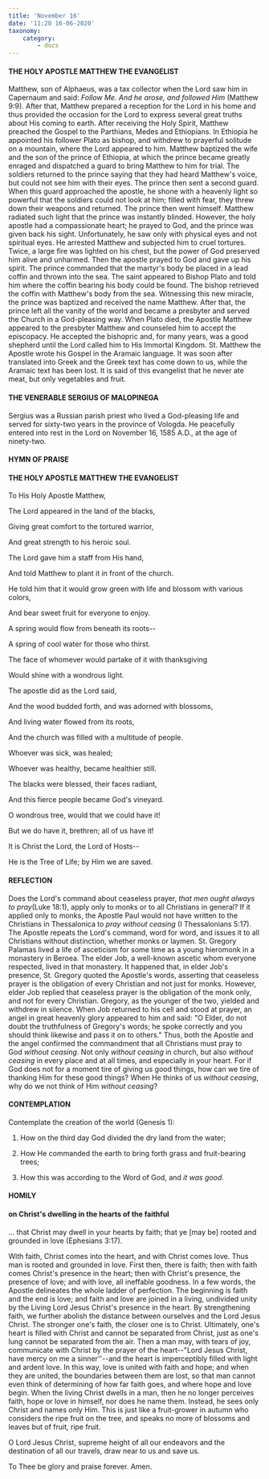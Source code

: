 ```yaml
---
title: 'November 16'
date: '11:20 16-06-2020'
taxonomy:
    category:
        - docs
---
```


#### THE HOLY APOSTLE MATTHEW THE EVANGELIST

Matthew, son of Alphaeus, was a tax collector when the Lord saw him in Capernaum and said: *Follow Me. And he arose, and followed Him* (Matthew 9:9). After that, Matthew prepared a reception for the Lord in his home and thus provided the occasion for the Lord to express several great truths about His coming to earth. After receiving the Holy Spirit, Matthew preached the Gospel to the Parthians, Medes and Ethiopians. In Ethiopia he appointed his follower Plato as bishop, and withdrew to prayerful solitude on a mountain, where the Lord appeared to him. Matthew baptized the wife and the son of the prince of Ethiopia, at which the prince became greatly enraged and dispatched a guard to bring Matthew to him for trial. The soldiers returned to the prince saying that they had heard Matthew's voice, but could not see him with their eyes. The prince then sent a second guard. When this guard approached the apostle, he shone with a heavenly light so powerful that the soldiers could not look at him; filled with fear, they threw down their weapons and returned. The prince then went himself. Matthew radiated such light that the prince was instantly blinded. However, the holy apostle had a compassionate heart; he prayed to God, and the prince was given back his sight. Unfortunately, he saw only with physical eyes and not spiritual eyes. He arrested Matthew and subjected him to cruel tortures. Twice, a large fire was lighted on his chest, but the power of God preserved him alive and unharmed. Then the apostle prayed to God and gave up his spirit. The prince commanded that the martyr's body be placed in a lead coffin and thrown into the sea. The saint appeared to Bishop Plato and told him where the coffin bearing his body could be found. The bishop retrieved the coffin with Matthew's body from the sea. Witnessing this new miracle, the prince was baptized and received the name Matthew. After that, the prince left all the vanity of the world and became a presbyter and served the Church in a God-pleasing way. When Plato died, the Apostle Matthew appeared to the presbyter Matthew and counseled him to accept the episcopacy. He accepted the bishopric and, for many years, was a good shepherd until the Lord called him to His Immortal Kingdom. St. Matthew the Apostle wrote his Gospel in the Aramaic language. It was soon after translated into Greek and the Greek text has come down to us, while the Aramaic text has been lost. It is said of this evangelist that he never ate meat, but only vegetables and fruit.

#### THE VENERABLE SERGIUS OF MALOPINEGA

Sergius was a Russian parish priest who lived a God-pleasing life and served for sixty-two years in the province of Vologda. He peacefully entered into rest in the Lord on November 16, 1585 A.D., at the age of ninety-two.



#### HYMN OF PRAISE
#### 

#### THE HOLY APOSTLE MATTHEW THE EVANGELIST

To His Holy Apostle Matthew,

The Lord appeared in the land of the blacks,

Giving great comfort to the tortured warrior,

And great strength to his heroic soul.

The Lord gave him a staff from His hand,

And told Matthew to plant it in front of the church.

He told him that it would grow green with life and blossom with various colors,

And bear sweet fruit for everyone to enjoy.

A spring would flow from beneath its roots--

A spring of cool water for those who thirst.

The face of whomever would partake of it with thanksgiving

Would shine with a wondrous light.

The apostle did as the Lord said,

And the wood budded forth, and was adorned with blossoms,

And living water flowed from its roots,

And the church was filled with a multitude of people.

Whoever was sick, was healed;

Whoever was healthy, became healthier still.

The blacks were blessed, their faces radiant,

And this fierce people became God's vineyard.

O wondrous tree, would that we could have it!

But we do have it, brethren; all of us have it!

It is Christ the Lord, the Lord of Hosts--

He is the Tree of Life; by Him we are saved.


#### REFLECTION

Does the Lord's command about ceaseless prayer, *that men ought always to pray*(Luke 18:1), apply only to monks or to all Christians in general? If it applied only to monks, the Apostle Paul would not have written to the Christians in Thessalonica to *pray without ceasing* (I Thessalonians 5:17). The Apostle repeats the Lord's command, word for word, and issues it to all Christians without distinction, whether monks or laymen. St. Gregory Palamas lived a life of asceticism for some time as a young hieromonk in a monastery in Beroea. The elder Job, a well-known ascetic whom everyone respected, lived in that monastery. It happened that, in elder Job's presence, St. Gregory quoted the Apostle's words, asserting that ceaseless prayer is the obligation of every Christian and not just for monks. However, elder Job replied that ceaseless prayer is the obligation of the monk only, and not for every Christian. Gregory, as the younger of the two, yielded and withdrew in silence. When Job returned to his cell and stood at prayer, an angel in great heavenly glory appeared to him and said: "O Elder, do not doubt the truthfulness of Gregory's words; he spoke correctly and you should think likewise and pass it on to others." Thus, both the Apostle and the angel confirmed the commandment that all Christians must pray to God *without ceasing*. Not only *without ceasing* in church, but also *without ceasing* in every place and at all times, and especially in your heart. For if God does not for a moment tire of giving us good things, how can we tire of thanking Him for these good things? When He thinks of us *without ceasing*, why do we not think of Him *without ceasing*?



#### CONTEMPLATION

Contemplate the creation of the world (Genesis 1):

1.  How on the third day God divided the dry land from the water;

1.  How He commanded the earth to bring forth grass and fruit-bearing trees;

1.  How this was according to the Word of God, and *it was good*.



#### HOMILY

#### on Christ's dwelling in the hearts of the faithful

… that Christ may dwell in your hearts by faith; that ye [may be] rooted and grounded in love (Ephesians 3:17).

With faith, Christ comes into the heart, and with Christ comes love. Thus man is rooted and grounded in love. First then, there is faith; then with faith comes Christ's presence in the heart; then with Christ's presence, the presence of love; and with love, all ineffable goodness. In a few words, the Apostle delineates the whole ladder of perfection. The beginning is faith and the end is love; and faith and love are joined in a living, undivided unity by the Living Lord Jesus Christ's presence in the heart. By strengthening faith, we further abolish the distance between ourselves and the Lord Jesus Christ. The stronger one's faith, the closer one is to Christ. Ultimately, one's heart is filled with Christ and cannot be separated from Christ, just as one's lung cannot be separated from the air. Then a man may, with tears of joy, communicate with Christ by the prayer of the heart--"Lord Jesus Christ, have mercy on me a sinner''--and the heart is imperceptibly filled with light and ardent love. In this way, love is united with faith and hope; and when they are united, the boundaries between them are lost, so that man cannot even think of determining of how far faith goes, and where hope and love begin. When the living Christ dwells in a man, then he no longer perceives faith, hope or love in himself, nor does he name them. Instead, he sees only Christ and names only Him. This is just like a fruit-grower in autumn who considers the ripe fruit on the tree, and speaks no more of blossoms and leaves but of fruit, ripe fruit.

O Lord Jesus Christ, supreme height of all our endeavors and the destination of all our travels, draw near to us and save us.

To Thee be glory and praise forever. Amen.
